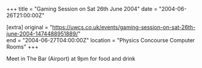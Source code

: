 +++
title = "Gaming Session on Sat 26th June 2004"
date = "2004-06-26T21:00:00Z"

[extra]
original = "https://uwcs.co.uk/events/gaming-session-on-sat-26th-june-2004-1474488951889/"    
end = "2004-06-27T04:00:00Z"
location = "Physics Concourse Computer Rooms"
+++

Meet in The Bar (Airport) at 9pm for food and drink

